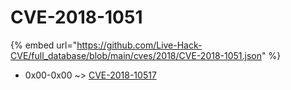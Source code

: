 # CVE-2018-1051
{% embed url="https://github.com/Live-Hack-CVE/full_database/blob/main/cves/2018/CVE-2018-1051.json" %}

* 0x00-0x00 ~> [CVE-2018-10517](https://www.alice-snow.ru/2018/database/cve-2018-1051/cve-2018-10517-0x00-0x00)